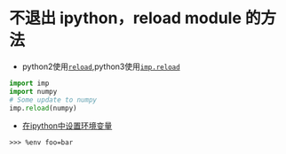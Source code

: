 # 不退出 ipython，reload module 的方法

* python2使用[`reload`](https://docs.python.org/2/library/functions.html#reload),python3使用[`imp.reload`](https://docs.python.org/3/library/imp.html)
```python
import imp
import numpy
# Some update to numpy
imp.reload(numpy)
```
* [在ipython中设置环境变量](http://ipython.readthedocs.io/en/stable/interactive/shell.html)
```shell
>>> %env foo=bar
```
